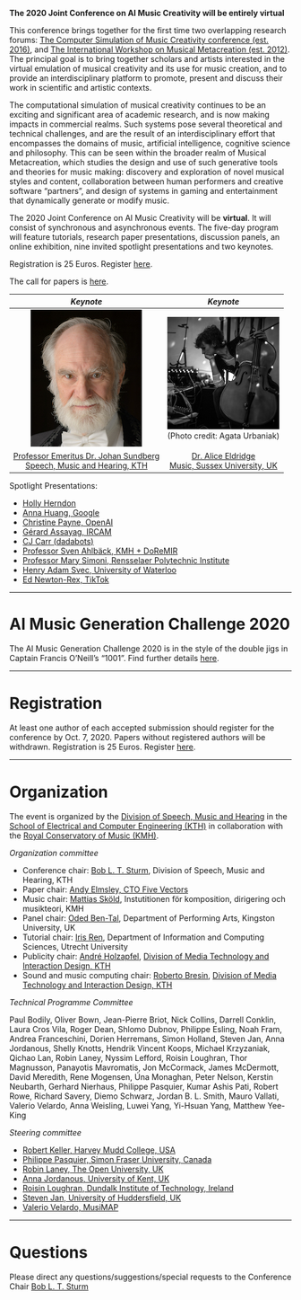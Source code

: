 **The 2020 Joint Conference on AI Music Creativity will be entirely virtual** 

This conference brings together for the first time two overlapping research forums: [The Computer Simulation of Music Creativity conference (est. 2016)](https://csmc2018.wordpress.com/), and [The International Workshop on Musical Metacreation (est. 2012)](http://musicalmetacreation.org/). The principal goal is to bring together scholars and artists interested in the virtual emulation of musical creativity and its use for music creation, and to provide an interdisciplinary platform to promote, present and discuss their work in scientific and artistic contexts.

The computational simulation of musical creativity continues to be an exciting and significant area of academic research, and is now making impacts in commercial realms. Such systems pose several theoretical and technical challenges, and are the result of an interdisciplinary effort that encompasses the domains of music, artificial intelligence, cognitive science and philosophy. This can be seen within the broader realm of Musical Metacreation, which studies the design and use of such generative tools and theories for music making: discovery and exploration of novel musical styles and content, collaboration between human performers and creative software “partners”, and design of systems in gaming and entertainment that dynamically generate or modify music.

The 2020 Joint Conference on AI Music Creativity will be **virtual**. It will consist of synchronous and asynchronous events. The five-day program will feature tutorials, research paper presentations, discussion panels, an online exhibition, nine invited spotlight presentations and two keynotes.

Registration is 25 Euros. Register [here](https://axacoair.se/go?iMCJIIkk).

The call for papers is [here](Calls.html).

*Keynote* | *Keynote*
:-------------------------:|:-------------------------:
![](./Speakers/Sundberg.jpg) | ![](./Speakers/Eldridge.jpg)<br /> (Photo credit: Agata Urbaniak)
[Professor Emeritus Dr. Johan Sundberg <br />Speech, Music and Hearing, KTH](https://scholar.google.co.uk/citations?user=UXXUEcoAAAAJ&hl=en&oi=ao) | [Dr. Alice Eldridge <br /> Music, Sussex University, UK](https://profiles.sussex.ac.uk/p127749-alice-eldridge) 

Spotlight Presentations:
* [Holly Herndon](https://www.hollyherndon.com)
* [Anna Huang, Google](https://research.google/people/105787)
* [Christine Payne, OpenAI](http://christinemcleavey.com)
* [Gérard Assayag, IRCAM](https://www.ircam.fr/person/gerard-assayag)
* [CJ Carr (dadabots)](https://dadabots.com)
* [Professor Sven Ahlbäck, KMH + DoReMIR](https://scorecloud.com)
* [Professor Mary Simoni, Rensselaer Polytechnic Institute](https://faculty.rpi.edu/node/35920)
* [Henry Adam Svec, University of Waterloo](http://www.henryadamsvec.ca)
* [Ed Newton-Rex, TikTok](https://www.linkedin.com/in/ed-newton-rex)

---
# AI Music Generation Challenge 2020

The AI Music Generation Challenge 2020 is in the style of the double jigs in Captain Francis O’Neill’s “1001”. Find further details <a href="MusicAI_Challenge_2020.pdf" download>here</a>.

---
# Registration
At least one author of each accepted submission should register for the conference by Oct. 7, 2020. Papers without registered authors will be withdrawn. Registration is 25 Euros. Register [here](https://axacoair.se/go?iMCJIIkk).

---

# Organization 
The event is organized by the [Division of Speech, Music and Hearing](https://www.kth.se/tmh/division-of-speech-music-and-hearing-1.780110) in the [School of Electrical and Computer Engineering (KTH)](https://www.kth.se/en/eecs) in collaboration with the [Royal Conservatory of Music (KMH)](https://www.kmh.se/).

_Organization committee_
* Conference chair: [Bob L. T. Sturm](https://www.kth.se/profile/bobs), Division of Speech, Music and Hearing, KTH
* Paper chair: [Andy Elmsley, CTO Five Vectors](https://www.fivevectors.io/)
* Music chair: [Mattias Sköld](http://www.mattiasskold.com/), Instutitionen för komposition, dirigering och musikteori, KMH
* Panel chair: [Oded Ben-Tal](http://obental.wixsite.com/main), Department of Performing Arts, Kingston University, UK
* Tutorial chair: [Iris Ren](y.ren@uu.nl), Department of Information and Computing Sciences, Utrecht University
* Publicity chair: [André Holzapfel](https://www.kth.se/profile/holzap), [Division of Media Technology and Interaction Design, KTH](https://www.kth.se/mid/)
* Sound and music computing chair: [Roberto Bresin](https://www.kth.se/profile/roberto), [Division of Media Technology and Interaction Design, KTH](https://www.kth.se/mid/)

_Technical Programme Committee_

Paul Bodily, Oliver Bown, Jean-Pierre Briot, Nick Collins, Darrell Conklin, Laura Cros Vila, Roger Dean, Shlomo Dubnov, Philippe Esling, Noah Fram, Andrea Franceschini, Dorien Herremans, Simon Holland, Steven Jan, Anna Jordanous, Shelly Knotts, Hendrik Vincent Koops, Michael Krzyzaniak, Qichao Lan, Robin Laney, Nyssim Lefford, Roisin Loughran, Thor Magnusson, Panayotis Mavromatis, Jon McCormack, James McDermott, David Meredith, Rene Mogensen, Úna Monaghan, Peter Nelson, Kerstin	Neubarth, Gerhard Nierhaus, Philippe Pasquier, Kumar Ashis Pati, Robert Rowe, Richard Savery, Diemo	Schwarz, Jordan B. L. Smith, Mauro Vallati, Valerio Velardo, Anna Weisling, Luwei	Yang, Yi-Hsuan Yang, Matthew Yee-King

_Steering committee_
* [Robert Keller, Harvey Mudd College, USA](https://www.cs.hmc.edu/~keller/)
* [Philippe Pasquier, Simon Fraser University, Canada](http://philippepasquier.com/)
* [Robin Laney, The Open University, UK](http://mcs.open.ac.uk/rcl46/)
* [Anna Jordanous, University of Kent, UK](https://www.cs.kent.ac.uk/people/staff/akj22)
* [Roisin Loughran, Dundalk Institute of Technology, Ireland](https://loughranroisin.wordpress.com/)
* [Steven Jan, University of Huddersfield, UK](https://pure.hud.ac.uk/en/persons/steven-jan)
* [Valerio Velardo, MusiMAP](https://valeriovelardo.com)

---

# Questions
Please direct any questions/suggestions/special requests to the Conference Chair [Bob L. T. Sturm](mailto:bobs@kth.se)  
